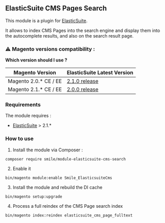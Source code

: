 ## ElasticSuite CMS Pages Search

This module is a plugin for [ElasticSuite](https://github.com/Smile-SA/elasticsuite).

It allows to index CMS Pages into the search engine and display them into the autocomplete results, and also on the search result page.

### ⚠️ Magento versions compatibility :

**Which version should I use ?**

Magento Version         | ElasticSuite Latest Version
------------------------|------------------------------------------------------------------------
Magento 2.0.* CE / EE   |[2.1.0 release](https://github.com/Smile-SA/module-elasticsuite-cms-search/releases/tag/2.1.0)
Magento 2.1.* CE / EE   |[2.0.0 release](https://github.com/Smile-SA/module-elasticsuite-cms-search/releases/tag/2.0.0)

### Requirements

The module requires :

- [ElasticSuite](https://github.com/Smile-SA/elasticsuite) > 2.1.*

### How to use

1. Install the module via Composer :

``` composer require smile/module-elasticsuite-cms-search ```

2. Enable it

``` bin/magento module:enable Smile_ElasticsuiteCms ```

3. Install the module and rebuild the DI cache

``` bin/magento setup:upgrade ```

4. Process a full reindex of the CMS Page search index

``` bin/magento index:reindex elasticsuite_cms_page_fulltext ```


